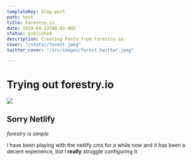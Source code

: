 ```yaml
---
templateKey: blog-post
path: test
title: Forestry.io
date: 2019-04-23T08:02:00Z
status: published
description: Creating Posts from forestry.io.
cover: "/static/forest.jpeg"
twitter_cover: "/src/images/forest_twitter.jpeg"

---
```

# Trying out forestry.io

![](/picnic_table.jpg)


## Sorry Netlify

_forestry is simple_

I have been playing with the netlify cms for a while now and it has been a decent experience, but I **really** struggle configuring it.